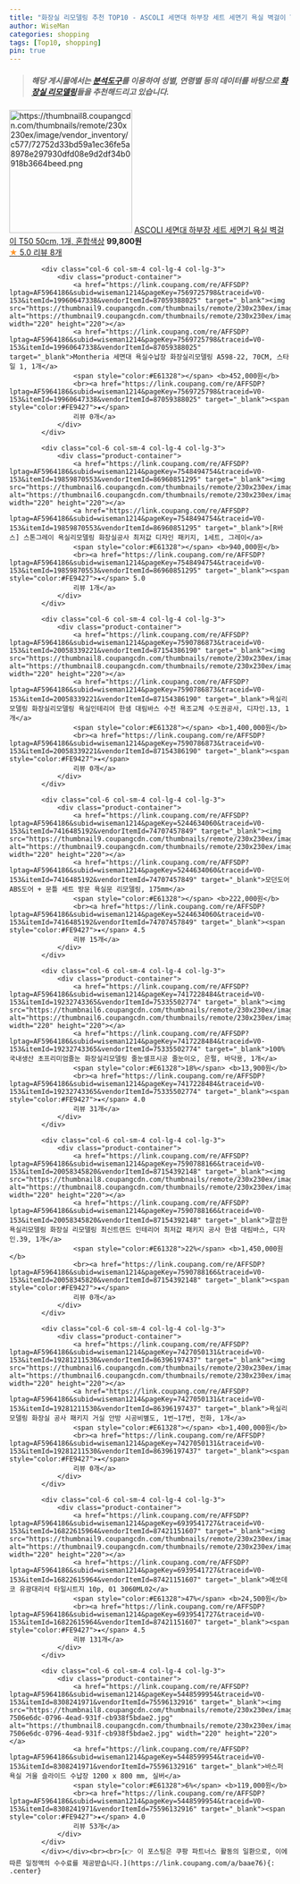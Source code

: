 ```yaml
---
title: "화장실 리모델링 추천 TOP10 - ASCOLI 세면대 하부장 세트 세면기 욕실 벽걸이 T50 50cm, 1개, 혼합색상"
author: WiseMan
categories: shopping
tags: [Top10, shopping]
pin: true
---
```


> ##### 해당 게시물에서는 [**분석도구**](https://itemscout.io/)를 이용하여 **성별**, **연령별** 등의 데이터를 바탕으로 [**화장실 리모델링**](https://link.coupang.com/a/baae76)들을 추천해드리고 있습니다.
<div class="container"><div class="row">
            <div class="col-6 col-sm-4 col-lg-4 col-lg-3">
                <div class="product-container">
                    <a href="https://link.coupang.com/re/AFFSDP?lptag=AF5964186&subid=wiseman1214&pageKey=7567773144&traceid=V0-153&itemId=19951451905&vendorItemId=87050410324" target="_blank"><img src="https://thumbnail8.coupangcdn.com/thumbnails/remote/230x230ex/image/vendor_inventory/c577/72752d33bd59a1ec36fe5a8978e297930dfd08e9d2df34b0918b3664beed.png" alt="https://thumbnail8.coupangcdn.com/thumbnails/remote/230x230ex/image/vendor_inventory/c577/72752d33bd59a1ec36fe5a8978e297930dfd08e9d2df34b0918b3664beed.png" width="220" height="220"></a>
                    <a href="https://link.coupang.com/re/AFFSDP?lptag=AF5964186&subid=wiseman1214&pageKey=7567773144&traceid=V0-153&itemId=19951451905&vendorItemId=87050410324" target="_blank">ASCOLI 세면대 하부장 세트 세면기 욕실 벽걸이 T50 50cm, 1개, 혼합색상</a>
                    <span style="color:#E61328"></span> <b>99,800원</b>
                    <br><a href="https://link.coupang.com/re/AFFSDP?lptag=AF5964186&subid=wiseman1214&pageKey=7567773144&traceid=V0-153&itemId=19951451905&vendorItemId=87050410324" target="_blank"><span style="color:#FE9427">★</span> 5.0
                    리뷰 8개</a>
                </div>
            </div>
            
            <div class="col-6 col-sm-4 col-lg-4 col-lg-3">
                <div class="product-container">
                    <a href="https://link.coupang.com/re/AFFSDP?lptag=AF5964186&subid=wiseman1214&pageKey=7569725798&traceid=V0-153&itemId=19960647338&vendorItemId=87059388025" target="_blank"><img src="https://thumbnail9.coupangcdn.com/thumbnails/remote/230x230ex/image/vendor_inventory/ef38/828576eb8eb589b88ffbd34ce0ebaca6ad9590327615271160fa72d7bf78.jpg" alt="https://thumbnail9.coupangcdn.com/thumbnails/remote/230x230ex/image/vendor_inventory/ef38/828576eb8eb589b88ffbd34ce0ebaca6ad9590327615271160fa72d7bf78.jpg" width="220" height="220"></a>
                    <a href="https://link.coupang.com/re/AFFSDP?lptag=AF5964186&subid=wiseman1214&pageKey=7569725798&traceid=V0-153&itemId=19960647338&vendorItemId=87059388025" target="_blank">Montheria 세면대 욕실수납장 화장실리모델링 A598-22, 70CM, 스타일 1, 1개</a>
                    <span style="color:#E61328"></span> <b>452,000원</b>
                    <br><a href="https://link.coupang.com/re/AFFSDP?lptag=AF5964186&subid=wiseman1214&pageKey=7569725798&traceid=V0-153&itemId=19960647338&vendorItemId=87059388025" target="_blank"><span style="color:#FE9427">★</span> 
                    리뷰 0개</a>
                </div>
            </div>
            
            <div class="col-6 col-sm-4 col-lg-4 col-lg-3">
                <div class="product-container">
                    <a href="https://link.coupang.com/re/AFFSDP?lptag=AF5964186&subid=wiseman1214&pageKey=7548494754&traceid=V0-153&itemId=19859870553&vendorItemId=86960851295" target="_blank"><img src="https://thumbnail6.coupangcdn.com/thumbnails/remote/230x230ex/image/vendor_inventory/f037/a7877809471bc59c9be0f9a075cbffd7ba8503f60b1b1ed6fb922f49ecc7.jpg" alt="https://thumbnail6.coupangcdn.com/thumbnails/remote/230x230ex/image/vendor_inventory/f037/a7877809471bc59c9be0f9a075cbffd7ba8503f60b1b1ed6fb922f49ecc7.jpg" width="220" height="220"></a>
                    <a href="https://link.coupang.com/re/AFFSDP?lptag=AF5964186&subid=wiseman1214&pageKey=7548494754&traceid=V0-153&itemId=19859870553&vendorItemId=86960851295" target="_blank">[R바스] 스톤그레이 욕실리모델링 화장실공사 최저값 디자인 패키지, 1세트, 그레이</a>
                    <span style="color:#E61328"></span> <b>940,000원</b>
                    <br><a href="https://link.coupang.com/re/AFFSDP?lptag=AF5964186&subid=wiseman1214&pageKey=7548494754&traceid=V0-153&itemId=19859870553&vendorItemId=86960851295" target="_blank"><span style="color:#FE9427">★</span> 5.0
                    리뷰 1개</a>
                </div>
            </div>
            
            <div class="col-6 col-sm-4 col-lg-4 col-lg-3">
                <div class="product-container">
                    <a href="https://link.coupang.com/re/AFFSDP?lptag=AF5964186&subid=wiseman1214&pageKey=7590786873&traceid=V0-153&itemId=20058339221&vendorItemId=87154386190" target="_blank"><img src="https://thumbnail8.coupangcdn.com/thumbnails/remote/230x230ex/image/vendor_inventory/d28e/985a6a7d34762d5a0f970aff93c617980556a3b8f269cf88ed639375dcb5.png" alt="https://thumbnail8.coupangcdn.com/thumbnails/remote/230x230ex/image/vendor_inventory/d28e/985a6a7d34762d5a0f970aff93c617980556a3b8f269cf88ed639375dcb5.png" width="220" height="220"></a>
                    <a href="https://link.coupang.com/re/AFFSDP?lptag=AF5964186&subid=wiseman1214&pageKey=7590786873&traceid=V0-153&itemId=20058339221&vendorItemId=87154386190" target="_blank">욕실리모델링 화장실리모델링 욕실인테리어 한샘 대림바스 수전 욕조교체 수도권공사, 디자인.13, 1개</a>
                    <span style="color:#E61328"></span> <b>1,400,000원</b>
                    <br><a href="https://link.coupang.com/re/AFFSDP?lptag=AF5964186&subid=wiseman1214&pageKey=7590786873&traceid=V0-153&itemId=20058339221&vendorItemId=87154386190" target="_blank"><span style="color:#FE9427">★</span> 
                    리뷰 0개</a>
                </div>
            </div>
            
            <div class="col-6 col-sm-4 col-lg-4 col-lg-3">
                <div class="product-container">
                    <a href="https://link.coupang.com/re/AFFSDP?lptag=AF5964186&subid=wiseman1214&pageKey=5244634060&traceid=V0-153&itemId=7416485192&vendorItemId=74707457849" target="_blank"><img src="https://thumbnail9.coupangcdn.com/thumbnails/remote/230x230ex/image/vendor_inventory/1ddf/1841accf24baeb002d8dd2f02a2fd61b1e378275fcc5b317ba7f133fa7d9.jpg" alt="https://thumbnail9.coupangcdn.com/thumbnails/remote/230x230ex/image/vendor_inventory/1ddf/1841accf24baeb002d8dd2f02a2fd61b1e378275fcc5b317ba7f133fa7d9.jpg" width="220" height="220"></a>
                    <a href="https://link.coupang.com/re/AFFSDP?lptag=AF5964186&subid=wiseman1214&pageKey=5244634060&traceid=V0-153&itemId=7416485192&vendorItemId=74707457849" target="_blank">모던도어 ABS도어 + 문틀 세트 방문 욕실문 리모델링, 175mm</a>
                    <span style="color:#E61328"></span> <b>222,000원</b>
                    <br><a href="https://link.coupang.com/re/AFFSDP?lptag=AF5964186&subid=wiseman1214&pageKey=5244634060&traceid=V0-153&itemId=7416485192&vendorItemId=74707457849" target="_blank"><span style="color:#FE9427">★</span> 4.5
                    리뷰 15개</a>
                </div>
            </div>
            
            <div class="col-6 col-sm-4 col-lg-4 col-lg-3">
                <div class="product-container">
                    <a href="https://link.coupang.com/re/AFFSDP?lptag=AF5964186&subid=wiseman1214&pageKey=7417228484&traceid=V0-153&itemId=19232743365&vendorItemId=75335502774" target="_blank"><img src="https://thumbnail6.coupangcdn.com/thumbnails/remote/230x230ex/image/vendor_inventory/bdc4/bef2540c80272acbff5bc4fcd4d5a1c7d08d4c17a9709c221ce2e530c047.jpg" alt="https://thumbnail6.coupangcdn.com/thumbnails/remote/230x230ex/image/vendor_inventory/bdc4/bef2540c80272acbff5bc4fcd4d5a1c7d08d4c17a9709c221ce2e530c047.jpg" width="220" height="220"></a>
                    <a href="https://link.coupang.com/re/AFFSDP?lptag=AF5964186&subid=wiseman1214&pageKey=7417228484&traceid=V0-153&itemId=19232743365&vendorItemId=75335502774" target="_blank">100% 국내생산 초프리미엄줄눈 화장실리모델링 줄눈셀프시공 줄눈이오, 은펄, 바닥용, 1개</a>
                    <span style="color:#E61328">18%</span> <b>13,900원</b>
                    <br><a href="https://link.coupang.com/re/AFFSDP?lptag=AF5964186&subid=wiseman1214&pageKey=7417228484&traceid=V0-153&itemId=19232743365&vendorItemId=75335502774" target="_blank"><span style="color:#FE9427">★</span> 4.0
                    리뷰 31개</a>
                </div>
            </div>
            
            <div class="col-6 col-sm-4 col-lg-4 col-lg-3">
                <div class="product-container">
                    <a href="https://link.coupang.com/re/AFFSDP?lptag=AF5964186&subid=wiseman1214&pageKey=7590788166&traceid=V0-153&itemId=20058345820&vendorItemId=87154392148" target="_blank"><img src="https://thumbnail8.coupangcdn.com/thumbnails/remote/230x230ex/image/vendor_inventory/d28e/985a6a7d34762d5a0f970aff93c617980556a3b8f269cf88ed639375dcb5.png" alt="https://thumbnail8.coupangcdn.com/thumbnails/remote/230x230ex/image/vendor_inventory/d28e/985a6a7d34762d5a0f970aff93c617980556a3b8f269cf88ed639375dcb5.png" width="220" height="220"></a>
                    <a href="https://link.coupang.com/re/AFFSDP?lptag=AF5964186&subid=wiseman1214&pageKey=7590788166&traceid=V0-153&itemId=20058345820&vendorItemId=87154392148" target="_blank">깔끔한 욕실리모델링 화장실 리모델링 최신트랜드 인테리어 최저값 패키지 공사 한샘 대림바스, 디자인.39, 1개</a>
                    <span style="color:#E61328">22%</span> <b>1,450,000원</b>
                    <br><a href="https://link.coupang.com/re/AFFSDP?lptag=AF5964186&subid=wiseman1214&pageKey=7590788166&traceid=V0-153&itemId=20058345820&vendorItemId=87154392148" target="_blank"><span style="color:#FE9427">★</span> 
                    리뷰 0개</a>
                </div>
            </div>
            
            <div class="col-6 col-sm-4 col-lg-4 col-lg-3">
                <div class="product-container">
                    <a href="https://link.coupang.com/re/AFFSDP?lptag=AF5964186&subid=wiseman1214&pageKey=7427050131&traceid=V0-153&itemId=19281211530&vendorItemId=86396197437" target="_blank"><img src="https://thumbnail6.coupangcdn.com/thumbnails/remote/230x230ex/image/vendor_inventory/fe97/51da427b05c7d42cd1c916228ef1c54575aa5615dc4c601c21156c7cc520.PNG" alt="https://thumbnail6.coupangcdn.com/thumbnails/remote/230x230ex/image/vendor_inventory/fe97/51da427b05c7d42cd1c916228ef1c54575aa5615dc4c601c21156c7cc520.PNG" width="220" height="220"></a>
                    <a href="https://link.coupang.com/re/AFFSDP?lptag=AF5964186&subid=wiseman1214&pageKey=7427050131&traceid=V0-153&itemId=19281211530&vendorItemId=86396197437" target="_blank">욕실리모델링 화장실 공사 패키지 거실 안방 시공비별도, 1번~17번, 전화, 1개</a>
                    <span style="color:#E61328"></span> <b>1,400,000원</b>
                    <br><a href="https://link.coupang.com/re/AFFSDP?lptag=AF5964186&subid=wiseman1214&pageKey=7427050131&traceid=V0-153&itemId=19281211530&vendorItemId=86396197437" target="_blank"><span style="color:#FE9427">★</span> 
                    리뷰 0개</a>
                </div>
            </div>
            
            <div class="col-6 col-sm-4 col-lg-4 col-lg-3">
                <div class="product-container">
                    <a href="https://link.coupang.com/re/AFFSDP?lptag=AF5964186&subid=wiseman1214&pageKey=6939541727&traceid=V0-153&itemId=16822615964&vendorItemId=87421151607" target="_blank"><img src="https://thumbnail9.coupangcdn.com/thumbnails/remote/230x230ex/image/vendor_inventory/267e/e0fcceb0d7fd1c2071308e9c9d946fa7f1e51b67bf0523e46fd2c9f9c57a.jpg" alt="https://thumbnail9.coupangcdn.com/thumbnails/remote/230x230ex/image/vendor_inventory/267e/e0fcceb0d7fd1c2071308e9c9d946fa7f1e51b67bf0523e46fd2c9f9c57a.jpg" width="220" height="220"></a>
                    <a href="https://link.coupang.com/re/AFFSDP?lptag=AF5964186&subid=wiseman1214&pageKey=6939541727&traceid=V0-153&itemId=16822615964&vendorItemId=87421151607" target="_blank">예쏘데코 유광대리석 타일시트지 10p, 01 3060ML02</a>
                    <span style="color:#E61328">47%</span> <b>24,500원</b>
                    <br><a href="https://link.coupang.com/re/AFFSDP?lptag=AF5964186&subid=wiseman1214&pageKey=6939541727&traceid=V0-153&itemId=16822615964&vendorItemId=87421151607" target="_blank"><span style="color:#FE9427">★</span> 4.5
                    리뷰 131개</a>
                </div>
            </div>
            
            <div class="col-6 col-sm-4 col-lg-4 col-lg-3">
                <div class="product-container">
                    <a href="https://link.coupang.com/re/AFFSDP?lptag=AF5964186&subid=wiseman1214&pageKey=5448599954&traceid=V0-153&itemId=8308241971&vendorItemId=75596132916" target="_blank"><img src="https://thumbnail8.coupangcdn.com/thumbnails/remote/230x230ex/image/retail/images/7910348357879251-7506e6dc-0796-4ead-931f-cb938f5bdae2.jpg" alt="https://thumbnail8.coupangcdn.com/thumbnails/remote/230x230ex/image/retail/images/7910348357879251-7506e6dc-0796-4ead-931f-cb938f5bdae2.jpg" width="220" height="220"></a>
                    <a href="https://link.coupang.com/re/AFFSDP?lptag=AF5964186&subid=wiseman1214&pageKey=5448599954&traceid=V0-153&itemId=8308241971&vendorItemId=75596132916" target="_blank">바스퍼 욕실 거울 슬라이드 수납장 1200 x 800 mm, 실버</a>
                    <span style="color:#E61328">6%</span> <b>119,000원</b>
                    <br><a href="https://link.coupang.com/re/AFFSDP?lptag=AF5964186&subid=wiseman1214&pageKey=5448599954&traceid=V0-153&itemId=8308241971&vendorItemId=75596132916" target="_blank"><span style="color:#FE9427">★</span> 4.0
                    리뷰 53개</a>
                </div>
            </div>
            </div></div><br><br>[👉 이 포스팅은 쿠팡 파트너스 활동의 일환으로, 이에 따른 일정액의 수수료를 제공받습니다.](https://link.coupang.com/a/baae76){: .center}